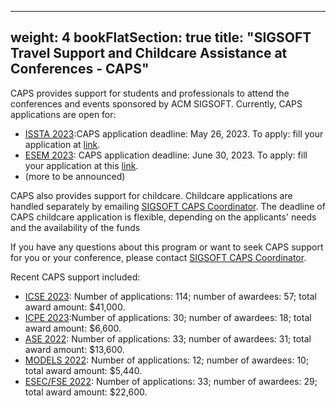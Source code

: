 
---
weight: 4
bookFlatSection: true
title: "SIGSOFT Travel Support and Childcare Assistance at Conferences - CAPS"
---
CAPS provides support for students and professionals to attend the conferences and events sponsored by ACM SIGSOFT. Currently, CAPS applications are open for:

- [ISSTA 2023](https://2023.issta.org/):CAPS application deadline: May 26, 2023. To apply: fill your application at [link](https://survey.alchemer.com/s3/7332515/SIGSOFT-CAPS-Travel-Support-for-ISSTA-2023).
- [ESEM 2023](https://conf.researchr.org/home/esem-2023): CAPS application deadline: June 30, 2023. To apply: fill your application at this [link](https://survey.alchemer.com/s3/7303866/SIGSOFT-CAPS-Travel-Support-for-ESEM-2023).
- (more to be announced)

CAPS also provides support for childcare. Childcare applications are handled separately by emailing [SIGSOFT CAPS Coordinator](sigsoft_caps@acm.org). The deadline of CAPS childcare application is flexible, depending on the applicants' needs and the availability of the funds

If you have any questions about this program or want to seek CAPS support for you or your conference, please contact [SIGSOFT CAPS Coordinator](sigsoft_caps@acm.org).

Recent CAPS support included:
- [ICSE 2023](https://conf.researchr.org/home/icse-2023): Number of applications: 114; number of awardees: 57; total award amount: $41,000.
- [ICPE 2023](https://icpe2023.spec.org/):Number of applications: 30; number of awardees: 18; total award amount: $6,600.
- [ASE 2022](https://conf.researchr.org/home/ase-2022): Number of applications: 33; number of awardees: 31; total award amount: $13,600.
- [MODELS 2022](https://conf.researchr.org/home/models-2022): Number of applications: 12; number of awardees: 10; total award amount: $5,440.
- [ESEC/FSE 2022](https://2022.esec-fse.org/): Number of applications: 33; number of awardees: 29; total award amount: $22,600.
